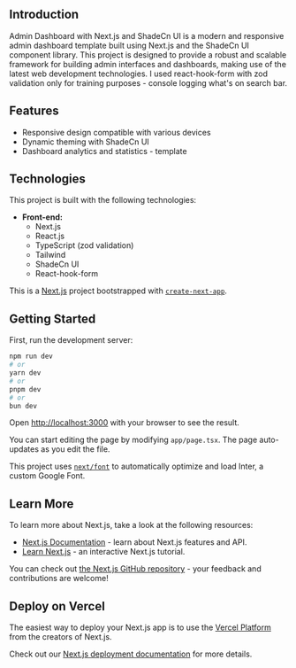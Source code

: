 ## Introduction
Admin Dashboard with Next.js and ShadeCn UI is a modern and responsive admin dashboard template built using Next.js and the ShadeCn UI component library. This project is designed to provide a robust and scalable framework for building admin interfaces and dashboards, making use of the latest web development technologies. I used react-hook-form with zod validation only for training purposes - console logging what's on search bar.

## Features
- Responsive design compatible with various devices
- Dynamic theming with ShadeCn UI
- Dashboard analytics and statistics - template

## Technologies
This project is built with the following technologies:
- **Front-end:**
  - Next.js
  - React.js
  - TypeScript (zod validation)
  - Tailwind
  - ShadeCn UI
  - React-hook-form
  


This is a [Next.js](https://nextjs.org/) project bootstrapped with [`create-next-app`](https://github.com/vercel/next.js/tree/canary/packages/create-next-app).

## Getting Started

First, run the development server:

```bash
npm run dev
# or
yarn dev
# or
pnpm dev
# or
bun dev
```

Open [http://localhost:3000](http://localhost:3000) with your browser to see the result.

You can start editing the page by modifying `app/page.tsx`. The page auto-updates as you edit the file.

This project uses [`next/font`](https://nextjs.org/docs/basic-features/font-optimization) to automatically optimize and load Inter, a custom Google Font.

## Learn More

To learn more about Next.js, take a look at the following resources:

- [Next.js Documentation](https://nextjs.org/docs) - learn about Next.js features and API.
- [Learn Next.js](https://nextjs.org/learn) - an interactive Next.js tutorial.

You can check out [the Next.js GitHub repository](https://github.com/vercel/next.js/) - your feedback and contributions are welcome!

## Deploy on Vercel

The easiest way to deploy your Next.js app is to use the [Vercel Platform](https://vercel.com/new?utm_medium=default-template&filter=next.js&utm_source=create-next-app&utm_campaign=create-next-app-readme) from the creators of Next.js.

Check out our [Next.js deployment documentation](https://nextjs.org/docs/deployment) for more details.
